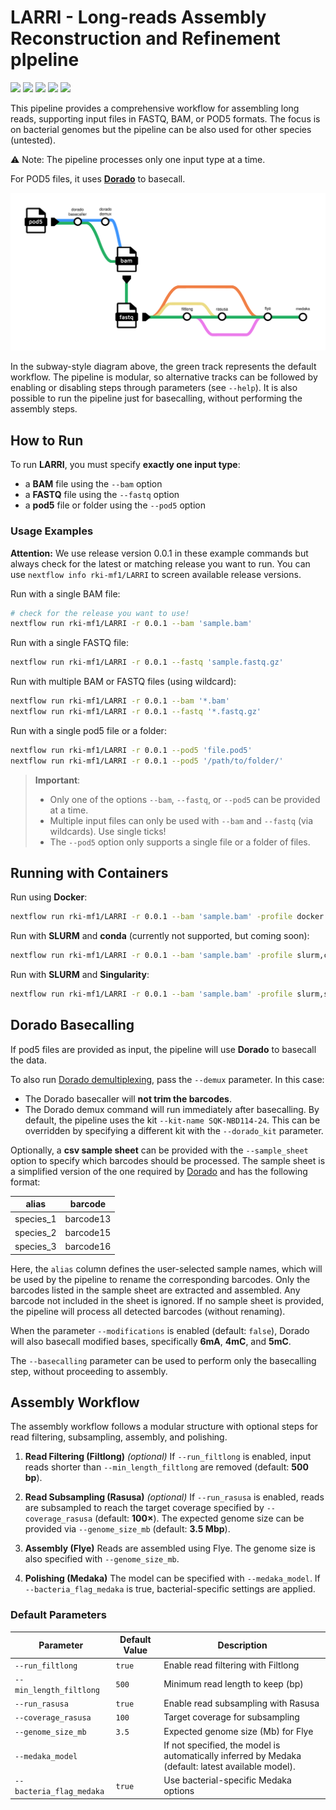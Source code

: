 # LARRI - Long-reads Assembly Reconstruction and Refinement pIpeline

![](https://img.shields.io/github/v/release/rki-mf1/LARRI)
![](https://img.shields.io/badge/nextflow-22.01.0-brightgreen)
![](https://img.shields.io/badge/uses-Docker-blue.svg)
![](https://img.shields.io/badge/uses-Singularity-yellow.svg)
![](https://img.shields.io/badge/licence-GPL--3.0-lightgrey.svg)

This pipeline provides a comprehensive workflow for assembling long reads, supporting input files in FASTQ, BAM, or POD5 formats. The focus is on bacterial genomes but the pipeline can be also used for other species (untested). 

⚠ Note: The pipeline processes only one input type at a time.

For POD5 files, it uses [**Dorado**](https://github.com/nanoporetech/dorado) to basecall.

![Alt text](images/LARRI_workflow.png)

In the subway-style diagram above, the green track represents the default workflow. The pipeline is modular, so alternative tracks can be followed by enabling or disabling steps through parameters (see `--help`). It is also possible to run the pipeline just for basecalling, without performing the assembly steps.

## How to Run

To run **LARRI**, you must specify **exactly one input type**:  
- a **BAM** file using the `--bam` option  
- a **FASTQ** file using the `--fastq` option  
- a **pod5** file or folder using the `--pod5` option  

### Usage Examples

**Attention:** We use release version 0.0.1 in these example commands but always check for the latest or matching release you want to run. You can use `nextflow info rki-mf1/LARRI` to screen available release versions.

Run with a single BAM file:

```bash
# check for the release you want to use! 
nextflow run rki-mf1/LARRI -r 0.0.1 --bam 'sample.bam'
```

Run with a single FASTQ file:

```bash
nextflow run rki-mf1/LARRI -r 0.0.1 --fastq 'sample.fastq.gz'
```

Run with multiple BAM or FASTQ files (using wildcard):

```bash
nextflow run rki-mf1/LARRI -r 0.0.1 --bam '*.bam'
nextflow run rki-mf1/LARRI -r 0.0.1 --fastq '*.fastq.gz'
```

Run with a single pod5 file or a folder:

```bash
nextflow run rki-mf1/LARRI -r 0.0.1 --pod5 'file.pod5'
nextflow run rki-mf1/LARRI -r 0.0.1 --pod5 '/path/to/folder/'
```

> **Important**:
> - Only one of the options `--bam`, `--fastq`, or `--pod5` can be provided at a time. 
> - Multiple input files can only be used with `--bam` and `--fastq` (via wildcards). Use single ticks! 
> - The `--pod5` option only supports a single file or a folder of files.  


## Running with Containers

Run using **Docker**:

```bash
nextflow run rki-mf1/LARRI -r 0.0.1 --bam 'sample.bam' -profile docker
```

Run with **SLURM** and **conda** (currently not supported, but coming soon):
```bash
nextflow run rki-mf1/LARRI -r 0.0.1 --bam 'sample.bam' -profile slurm,conda
```

Run with **SLURM** and **Singularity**:

```bash
nextflow run rki-mf1/LARRI -r 0.0.1 --bam 'sample.bam' -profile slurm,singularity
```

## Dorado Basecalling

If pod5 files are provided as input, the pipeline will use **Dorado** to basecall the data.  

To also run [Dorado demultiplexing](https://github.com/nanoporetech/dorado?tab=readme-ov-file#barcode-classification), pass the `--demux` parameter. In this case:  
- The Dorado basecaller will **not trim the barcodes**.  
- The Dorado demux command will run immediately after basecalling. By default, the pipeline uses the kit `--kit-name SQK-NBD114-24`. This can be overridden by specifying a different kit with the `--dorado_kit` parameter. 

Optionally, a **csv sample sheet** can be provided with the `--sample_sheet` option to specify which barcodes should be processed. The sample sheet is a simplified version of the one required by [Dorado](https://github.com/nanoporetech/dorado/blob/release-v1.1/documentation/SampleSheets.md) and has the following format:

| alias     | barcode   |
|-----------|-----------|
| species_1 | barcode13 |
| species_2 | barcode15 |
| species_3 | barcode16 |

Here, the `alias` column defines the user-selected sample names, which will be used by the pipeline to rename the corresponding barcodes. Only the barcodes listed in the sample sheet are extracted and assembled. Any barcode not included in the sheet is ignored. If no sample sheet is provided, the pipeline will process all detected barcodes (without renaming).

When the parameter `--modifications` is enabled (default: `false`), Dorado will also basecall modified bases, specifically **6mA**, **4mC**, and **5mC**.

The `--basecalling` parameter can be used to perform only the basecalling step, without proceeding to assembly.

## Assembly Workflow

The assembly workflow follows a modular structure with optional steps for read filtering, subsampling, assembly, and polishing. 

1. **Read Filtering (Filtlong)** *(optional)*
If `--run_filtlong` is enabled, input reads shorter than `--min_length_filtlong` are removed (default: **500 bp**). 

2. **Read Subsampling (Rasusa)** *(optional)*
If `--run_rasusa` is enabled, reads are subsampled to reach the target coverage specified by `--coverage_rasusa` (default: **100×**). The expected genome size can be provided via `--genome_size_mb` (default: **3.5 Mbp**).

4. **Assembly (Flye)** 
Reads are assembled using Flye. The genome size is also specified with `--genome_size_mb`.

5. **Polishing (Medaka)**
The model can be specified with `--medaka_model`. If `--bacteria_flag_medaka` is true, bacterial-specific settings are applied.

### Default Parameters

| Parameter                | Default Value       | Description                                                      |
|---------------------------|---------------------|------------------------------------------------------------------|
| `--run_filtlong`          | `true`              | Enable read filtering with Filtlong                              |
| `--min_length_filtlong`   | `500`               | Minimum read length to keep (bp)                                 |
| `--run_rasusa`            | `true`              | Enable read subsampling with Rasusa                              |
| `--coverage_rasusa`       | `100`               | Target coverage for subsampling                                  |
| `--genome_size_mb`        | `3.5`               | Expected genome size (Mb) for Flye                               |
| `--medaka_model`          |       | If not specified, the model is automatically inferred by Medaka (default: latest available model).                            |
| `--bacteria_flag_medaka`  | `true`              | Use bacterial-specific Medaka options                            |

